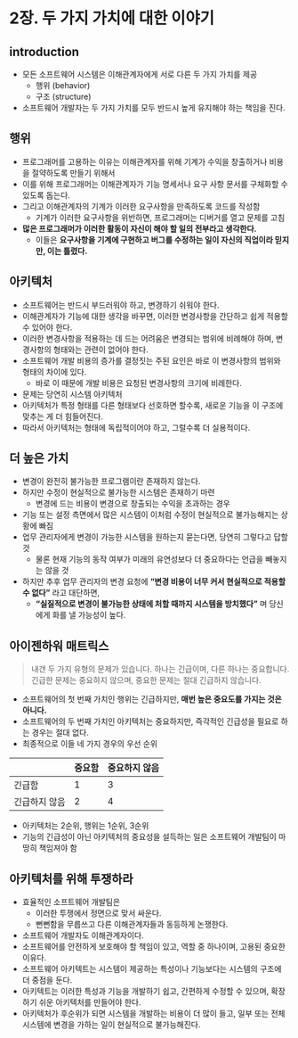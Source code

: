# 2장. 두 가지 가치에 대한 이야기

## introduction

- 모든 소프트웨어 시스템은 이해관계자에게 서로 다른 두 가지 가치를 제공
  - 행위 (behavior)
  - 구조 (structure)
- 소프트웨어 개발자는 두 가지 가치를 모두 반드시 높게 유지해야 하는 책임을 진다.

## 행위

- 프로그래머를 고용하는 이유는 이해관계자를 위해 기계가 수익을 창출하거나 비용을 절약하도록 만들기 위해서
- 이를 위해 프로그래머는 이해관계자가 기능 명세서나 요구 사항 문서를 구체화할 수 있도록 돕는다.
- 그리고 이해관계자의 기계가 이러한 요구사항을 만족하도록 코드를 작성함
  - 기계가 이러한 요구사항을 위반하면, 프로그래머는 디버거를 열고 문제를 고침
- **많은 프로그래머가 이러한 활동이 자신이 해야 할 일의 전부라고 생각한다.**
  - 이들은 **요구사항을 기계에 구현하고 버그를 수정하는 일이 자신의 직업이라 믿지만, 이는 틀렸다.**

## 아키텍처

- 소프트웨어는 반드시 부드러워야 하고, 변경하기 쉬워야 한다.
- 이해관계자가 기능에 대한 생각을 바꾸면, 이러한 변경사항을 간단하고 쉽게 적용할 수 있어야 한다.
- 이러한 변경사항을 적용하는 데 드는 어려움은 변경되는 범위에 비례해야 하며, 변경사항의 형태와는 관련이 없어야 한다.
- 소프트웨어 개발 비용의 증가를 결정짓는 주된 요인은 바로 이 변경사항의 범위와 형태의 차이에 있다.
  - 바로 이 때문에 개발 비용은 요청된 변경사항의 크기에 비례한다.
- 문제는 당연히 시스템 아키텍처
- 아키텍처가 특정 형태를 다른 형태보다 선호하면 할수록, 새로운 기능을 이 구조에 맞추는 게 더 힘들어진다.
- 따라서 아키텍처는 형태에 독립적이어야 하고, 그럴수록 더 실용적이다.

## 더 높은 가치

- 변경이 완전히 불가능한 프로그램이란 존재하지 않는다.
- 하지만 수정이 현실적으로 불가능한 시스템은 존재하기 마련
  - 변경에 드는 비용이 변경으로 창출되는 수익을 초과하는 경우
- 기능 또는 설정 측면에서 많은 시스템이 이처럼 수정이 현실적으로 불가능해지는 상황에 빠짐
- 업무 관리자에게 변경이 가능한 시스템을 원하는지 묻는다면, 당연히 그렇다고 답할 것
  - 물론 현재 기능의 동작 여부가 미래의 유연성보다 더 중요하다는 언급을 빼놓지는 않을 것
- 하지만 추후 업무 관리자의 변경 요청에 **“변경 비용이 너무 커서 현실적으로 적용할 수 없다”** 라고 대단하면,
  - **“실질적으로 변경이 불가능한 상태에 처할 때까지 시스템을 방치했다”** 며 당신에게 화를 낼 가능성이 높다.

## 아이젠하워 매트릭스

> 내갠 두 가지 유형의 문제가 있습니다. 하나는 긴급이며, 다른 하나는 중요합니다. 긴급한 문제는 중요하지 않으며, 중요한 문제는 절대 긴급하지 않습니다.

- 소프트웨어의 첫 번째 가치인 행위는 긴급하지만, **매번 높은 중요도를 가지는 것은 아니다.**
- 소프트웨어의 두 번째 가치인 아키텍처는 중요하지만, 즉각적인 긴급성을 필요로 하는 경우는 절대 없다.
- 최종적으로 이들 네 가지 경우의 우선 순위

|               | 중요함 | 중요하지 않음 |
| ------------- | ------ | ------------- |
| 긴급함        | 1      | 3             |
| 긴급하지 않음 | 2      | 4             |

- 아키텍처는 2순위, 행위는 1순위, 3순위
- 기능의 긴급성이 아닌 아키텍처의 중요성을 설득하는 일은 소프트웨어 개발팀이 마땅히 책임져야 함

## 아키텍처를 위해 투쟁하라

- 효율적인 소프트웨어 개발팀은
  - 이러한 투쟁에서 정면으로 맞서 싸운다.
  - 뻔뻔함을 무릅쓰고 다른 이해관계자들과 동등하게 논쟁한다.
- 소프트웨어 개발자도 이해관계자이다.
- 소프트웨어를 안전하게 보호해야 할 책임이 있고, 역할 중 하나이며, 고용된 중요한 이유다.
- 소프트웨어 아키텍트는 시스템이 제공하는 특성이나 기능보다는 시스템의 구조에 더 중점을 둔다.
- 아키텍트는 이러한 특성과 기능을 개발하기 쉽고, 간편하게 수정할 수 있으며, 확장하기 쉬운 아키텍처를 만들어야 한다.
- 아키텍처가 후순위가 되면 시스템을 개발하는 비용이 더 많이 들고, 일부 또는 전체 시스템에 변경을 가하는 일이 현실적으로 불가능해진다.
